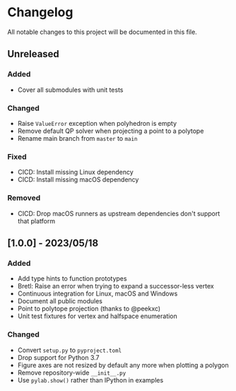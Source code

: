 # Changelog

All notable changes to this project will be documented in this file.

## Unreleased

### Added

- Cover all submodules with unit tests

### Changed

- Raise ``ValueError`` exception when polyhedron is empty
- Remove default QP solver when projecting a point to a polytope
- Rename main branch from ``master`` to ``main``

### Fixed

- CICD: Install missing Linux dependency
- CICD: Install missing macOS dependency

### Removed

- CICD: Drop macOS runners as upstream dependencies don't support that platform

## [1.0.0] - 2023/05/18

### Added

- Add type hints to function prototypes
- Bretl: Raise an error when trying to expand a successor-less vertex
- Continuous integration for Linux, macOS and Windows
- Document all public modules
- Point to polytope projection (thanks to @peekxc)
- Unit test fixtures for vertex and halfspace enumeration

### Changed

- Convert ``setup.py`` to ``pyproject.toml``
- Drop support for Python 3.7
- Figure axes are not resized by default any more when plotting a polygon
- Remove repository-wide ``__init__.py``
- Use ``pylab.show()`` rather than IPython in examples
